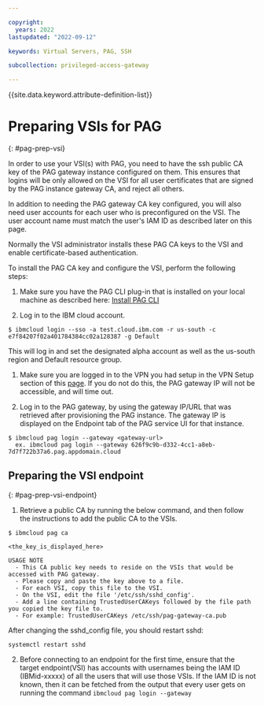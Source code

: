 ```yaml
---

copyright:
  years: 2022
lastupdated: "2022-09-12"

keywords: Virtual Servers, PAG, SSH

subcollection: privileged-access-gateway

---
```


{{site.data.keyword.attribute-definition-list}}

# Preparing VSIs for PAG
{: #pag-prep-vsi}

In order to use your VSI(s) with PAG, you need to have the ssh public CA key of the PAG gateway instance configured on them. This ensures that logins will be only allowed on the VSI for all user certificates that are signed by the PAG instance gateway CA, and reject all others.

In addition to needing the PAG gateway CA key configured, you will also need user accounts for each user who is preconfigured on the VSI. The user account name must match the user's IAM ID as described later on this page.

Normally the VSI administrator installs these PAG CA keys to the VSI and enable certificate-based authentication.

To install the PAG CA key and configure the VSI, perform the following steps:

1. Make sure you have the PAG CLI plug-in that is installed on your local machine as described here: [Install PAG CLI](/docs/allowlist/privileged-access-gateway?topic=pags-ga-installing-the-pag-cli-plugin)

1. Log in to the IBM cloud account.

``` text
$ ibmcloud login --sso -a test.cloud.ibm.com -r us-south -c e7f84207f02a401784384cc02a128387 -g Default
```
This will log in and set the designated alpha account as well as the us-south region and Default resource group.

1. Make sure you are logged in to the VPN you had setup in the VPN Setup section of this [page](/docs/allowlist/privileged-access-gateway?topic=pags-ga-PAG-Requirements). If you do not do this, the PAG gateway IP will not be accessible, and will time out.

1. Log in to the PAG gateway, by using the gateway IP/URL that was retrieved after provisioning the PAG instance. The gateway IP is displayed on the Endpoint tab of the PAG service UI for that instance.

``` text
$ ibmcloud pag login --gateway <gateway-url>
  ex. ibmcloud pag login --gateway 626f9c9b-d332-4cc1-a8eb-7d7f722b37a6.pag.appdomain.cloud
```

## Preparing the VSI endpoint
{: #pag-prep-vsi-endpoint}

1. Retrieve a public CA by running the below command, and then follow the instructions to add the public CA to the VSIs.

``` text
$ ibmcloud pag ca

<the_key_is_displayed_here>

USAGE NOTE
  - This CA public key needs to reside on the VSIs that would be accessed with PAG gateway.
  - Please copy and paste the key above to a file.
  - For each VSI, copy this file to the VSI.
  - On the VSI, edit the file '/etc/ssh/sshd_config'.
  - Add a line containing TrustedUserCAKeys followed by the file path you copied the key file to.
  - For example: TrustedUserCAKeys /etc/ssh/pag-gateway-ca.pub
```
After changing the sshd_config file, you should restart sshd:

``` text
systemctl restart sshd
```

2. Before connecting to an endpoint for the first time, ensure that the target endpoint(VSI) has accounts with usernames being the IAM ID (IBMid-xxxxx) of all the users that will use those VSIs. If the IAM ID is not known, then it can be fetched from the output that every user gets on running the command `ibmcloud pag login --gateway`


